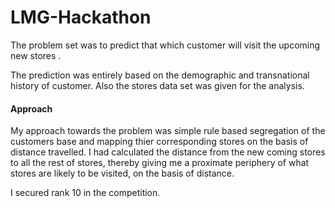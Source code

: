 # LMG-Hackathon
The problem set was to predict that which customer will visit the upcoming new stores . 




The prediction was entirely  based on the demographic and transnational history of customer. Also the stores data set was given for the analysis.    



#### Approach
My approach towards the problem was simple rule based segregation of the customers base and mapping thier corresponding stores on the basis of distance travelled. I had calculated the distance from the new coming stores to all the rest of stores, thereby giving me a proximate periphery of what stores are likely to be visited, on the basis of distance.


I secured rank 10 in the competition. 

